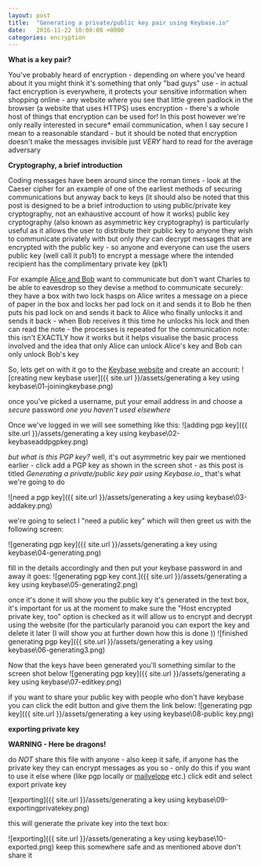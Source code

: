 ```yaml
---
layout: post
title:  "Generating a private/public key pair using Keybase.io"
date:   2016-11-22 10:00:00 +0000
categories: encryption
---
```


__What is a key pair?__

You've probably heard of encryption - depending on where you've heard about it you might think it's something that only "bad guys" use - in actual fact encryption is everywhere, it protects your sensitive information when shopping online - any website where you see that little green padlock in the browser (a website that uses HTTPS) uses encryption - there's a whole host of things that encryption can be used for!
In this post however we're only really interested in secure* email communication, when I say secure I mean to a reasonable standard - but it should be noted that encryption doesn't make the messages invisible just *VERY* hard to read for the average adversary

__Cryptography, a brief introduction__

Coding messages have been around since the roman times - look at the Caeser cipher for an example of one of the earliest methods of securing communications
but anyway back to keys (it should also be noted that this post is designed to be a brief introduction to using public/private key cryptography, not an exhaustive account of how it works) public key cryptography (also known as asymmetric key cryptography) is particularly useful as it allows the user to distribute their public key to anyone they wish to communicate privately with but only _they_ can decrypt messages that are encrypted with the public key - so anyone and everyone can use the users public key (well call it pub1) to encrypt a message where the intended recipient has the complimentary private key (pk1)

For example [Alice and Bob][1] want to communicate but don't want Charles to be able to eavesdrop
so they devise a method to communicate securely:
they have a box with two lock hasps on Alice writes a message on a piece of paper in the box and locks her pad lock on it and sends it to Bob
he then puts his pad lock on and sends it back to Alice who finally unlocks it and sends it back - when Bob receives it this time he unlocks his lock and then can read the note - the processes is repeated for the communication
 note: this isn't EXACTLY how it works but it helps visualise the basic process involved and the idea that only Alice can unlock Alice's key and Bob can only unlock Bob's key

So, lets get on with it go to the [Keybase website][2]
and create an account:
![creating new keybase user]({{ site.url }}/assets/generating a key using keybase\01-joiningkeybase.png)

once you've picked a username, put your email address in and choose a *secure* password *one you haven't used elsewhere*

Once we've logged in we will see something like this:
![adding pgp key]({{ site.url }}/assets/generating a key using keybase\02-keybaseaddpgpkey.png)

*but what is this PGP key?* well, it's out asymmetric key pair we mentioned earlier - click add a PGP key as shown in the screen shot - as this post is titled _Generating a private/public key pair using Keybase.io__ that's what we're going to do

![need a pgp key]({{ site.url }}/assets/generating a key using keybase\03-addakey.png)

we're going to select I "need a public key" which will then greet us with the following screen:

![generating pgp key]({{ site.url }}/assets/generating a key using keybase\04-generating.png)

fill in the details accordingly and then put your keybase password in and away it goes:
![generating pgp key cont.]({{ site.url }}/assets/generating a key using keybase\05-generating2.png)

once it's done it will show you the public key it's generated in the text box, it's important for us at the moment to make sure the "Host encrypted private key, too" option is checked as it will allow us to encrypt and decrypt using the website (for the particularly paranoid you can export the key and delete it later (I will show you at further down how this is done ))
![finished generating pgp key]({{ site.url }}/assets/generating a key using keybase\06-generating3.png)

Now that the keys have been generated you'll something similar to the screen shot below
![generating pgp key]({{ site.url }}/assets/generating a key using keybase\07-editkey.png)

if you want to share your public key with people who don't have keybase you can click the edit button and give them the link below:
![generating pgp key]({{ site.url }}/assets/generating a key using keybase\08-public key.png)

__exporting private key__

**WARNING - Here be dragons!**

do *NOT* share this file with anyone - also keep it safe, if anyone has the private key they can encrypt messages as you so - only do this if you want to use it else where (like pgp locally or [mailvelope][3] etc.) click edit and select export private key

![exporting]({{ site.url }}/assets/generating a key using keybase\09-exportingprivatekey.png)

this will generate the private key into the text box:

![exporting]({{ site.url }}/assets/generating a key using keybase\10-exported.png)
keep this somewhere safe and as mentioned above don't share it


   [1]: https://en.wikipedia.org/wiki/Alice_and_Bob "Alice and Bob"
   [2]: https://keybase.io "Keybase"
   [3]: https://www.mailvelope.com "mailvelope"
